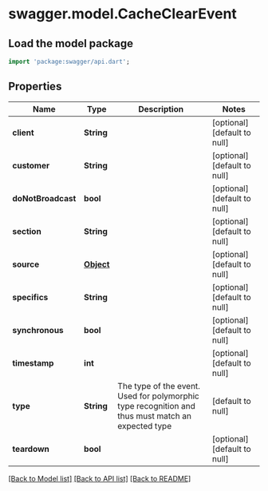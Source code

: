 # swagger.model.CacheClearEvent

## Load the model package
```dart
import 'package:swagger/api.dart';
```

## Properties
Name | Type | Description | Notes
------------ | ------------- | ------------- | -------------
**client** | **String** |  | [optional] [default to null]
**customer** | **String** |  | [optional] [default to null]
**doNotBroadcast** | **bool** |  | [optional] [default to null]
**section** | **String** |  | [optional] [default to null]
**source** | [**Object**](Object.md) |  | [optional] [default to null]
**specifics** | **String** |  | [optional] [default to null]
**synchronous** | **bool** |  | [optional] [default to null]
**timestamp** | **int** |  | [optional] [default to null]
**type** | **String** | The type of the event. Used for polymorphic type recognition and thus must match an expected type | [default to null]
**teardown** | **bool** |  | [optional] [default to null]

[[Back to Model list]](../README.md#documentation-for-models) [[Back to API list]](../README.md#documentation-for-api-endpoints) [[Back to README]](../README.md)


